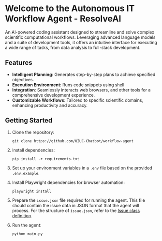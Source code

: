 # Welcome to the Autonomous IT Workflow Agent - ResolveAI
An AI-powered coding assistant designed to streamline and solve complex scientific computational workflows. Leveraging advanced language models and a suite of development tools, it offers an intuitive interface for executing a wide range of tasks, from data analysis to full-stack development.

## Features
- **Intelligent Planning**: Generates step-by-step plans to achieve specified objectives.
- **Execution Environment**: Runs code snippets using shell
- **Integration**: Seamlessly interacts web browsers, and other tools for a comprehensive development experience.
- **Customizable Workflows**: Tailored to specific scientific domains, enhancing productivity and accuracy.

## Getting Started
1. Clone the repository:
   ```
   git clone https://github.com/UIUC-Chatbot/workflow-agent
   ```

2. Install dependencies:
   ```
   pip install -r requirements.txt
   ```

3. Set up your environment variables in a `.env` file based on the provided `.env.example`.

4. Install Playwright dependencies for browser automation:
   ```
   playwright install
   ```

5. Prepare the `issue.json` file required for running the agent. This file should contain the issue data in JSON format that the agent will process. For the structure of `issue.json`, refer to the [Issue class definition](type/issue.py).

6. Run the agent:
   ```
   python main.py
   ```

